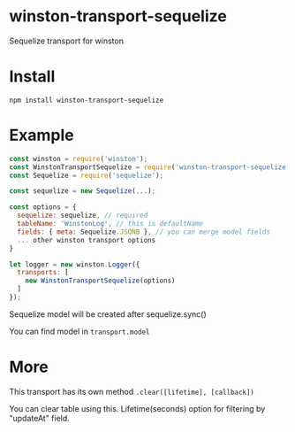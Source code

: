 # winston-transport-sequelize
Sequelize transport for winston

# Install 
`npm install winston-transport-sequelize`

# Example
```js
const winston = require('winston');
const WinstonTransportSequelize = require('winston-transport-sequelize');
const Sequelize = require('sequelize');

const sequelize = new Sequelize(...);

const options = {
  sequelize: sequelize, // required
  tableName: 'WinstonLog', // this is defaultName
  fields: { meta: Sequelize.JSONB }, // you can merge model fields
  ... other winston transport options
}

let logger = new winston.Logger({
  transports: [
    new WinstonTransportSequelize(options)
  ]
});
```

Sequelize model will be created after sequelize.sync()

You can find model in `transport.model`

# More
This transport has its own method `.clear([lifetime], [callback])`

You can clear table using this. Lifetime(seconds) option for filtering by "updateAt" field. 
